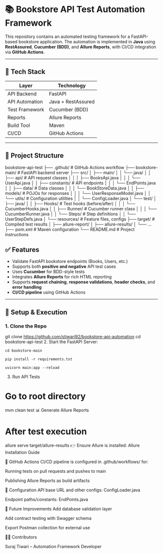 
# 📚 Bookstore API Test Automation Framework

This repository contains an automated testing framework for a FastAPI-based bookstore application. The automation is implemented in **Java** using **RestAssured**, **Cucumber (BDD)**, and **Allure Reports**, with CI/CD integration via **GitHub Actions**.

---

## 🧱 Tech Stack

| Layer            | Technology             |
|------------------|------------------------|
| API Backend      | FastAPI                |
| API Automation   | Java + RestAssured     |
| Test Framework   | Cucumber (BDD)         |
| Reports          | Allure Reports         |
| Build Tool       | Maven                  |
| CI/CD            | GitHub Actions         |

---

## 📁 Project Structure

bookstore-api-test
├── .github/                    # GitHub Actions workflow
├── bookstore-main/            # FastAPI backend server
├── src/
│   ├── main/
│   │   └── java/
│   │       ├── api/           # API request classes
│   │       │   ├── BooksApi.java
│   │       │   └── UserApi.java
│   │       ├── constants/     # API endpoints
│   │       │   └── EndPoints.java
│   │       ├── data/          # Data classes
│   │       │   └── BookStoreData.java
│   │       ├── models/        # POJOs for responses
│   │       │   └── UserResponseModel.java
│   │       └── utils/         # Configuration utilities
│   │           └── ConfigLoader.java
│   └── test/
│       ├── java/
│       │   ├── Hooks/         # Test hooks (before/after)
│       │   │   └── CucumberHooks.java
│       │   ├── Runner/        # Cucumber runner class
│       │   │   └── CucumberRunner.java
│       │   └── Steps/         # Step definitions
│       │       └── UserStepDefs.java
│       └── resources/         # Feature files, configs
├── target/                    # Compiled test results
│   ├── allure-report/
│   ├── allure-results/
│   └── ...
├── pom.xml                    # Maven configuration
└── README.md                  # Project instructions





## ✅ Features

- Validate FastAPI bookstore endpoints (Books, Users, etc.)
- Supports both **positive and negative** API test cases
- Uses **Cucumber** for BDD-style tests
- Integrates **Allure Reports** for rich HTML reporting
- Supports **request chaining**, **response validations**, **header checks**, and **error handling**
- **CI/CD pipeline** using GitHub Actions

---

## 🚀 Setup & Execution

### 1. Clone the Repo


git clone https://github.com/stiwari92/bookstore-api-automation
cd bookstore-api-test
2. Start the FastAPI Server: 

    cd bookstore-main

    pip install -r requirements.txt

    uvicorn main:app --reload
3. Run API Tests

# Go to root directory
mvn clean test
📊 Generate Allure Reports

# After test execution
allure serve target/allure-results
👉 Ensure Allure is installed: Allure Installation Guide

🔄 GitHub Actions
CI/CD pipeline is configured in .github/workflows/ for:

Running tests on pull requests and pushes to main

Publishing Allure Reports as build artifacts

🔧 Configuration
API base URL and other configs: ConfigLoader.java

Endpoint paths/constants: EndPoints.java

📌 Future Improvements
Add database validation layer

Add contract testing with Swagger schema

Export Postman collection for external use

👨‍💻 Contributors

Suraj Tiwari – Automation Framework Developer